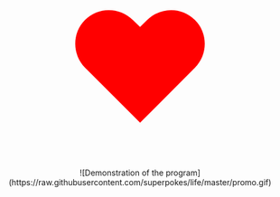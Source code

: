 # <div align="center"><span style="color:red; font-size:200pt">❤</span></div>
<div align="center">![Demonstration of the program](https://raw.githubusercontent.com/superpokes/life/master/promo.gif)</div>
